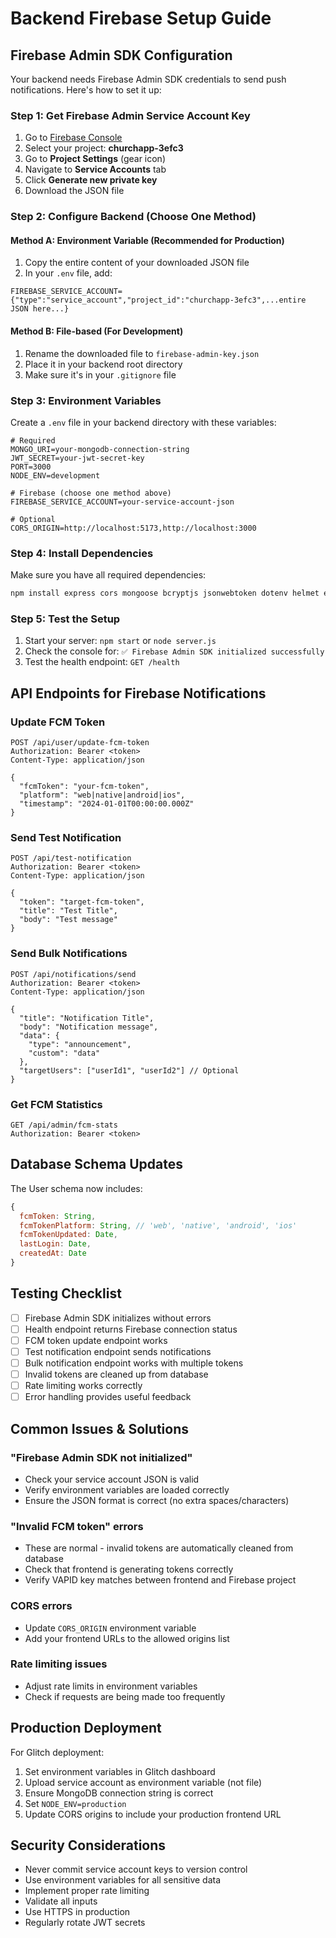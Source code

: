 # Backend Firebase Setup Guide

## Firebase Admin SDK Configuration

Your backend needs Firebase Admin SDK credentials to send push notifications. Here's how to set it up:

### Step 1: Get Firebase Admin Service Account Key

1. Go to [Firebase Console](https://console.firebase.google.com/)
2. Select your project: **churchapp-3efc3**
3. Go to **Project Settings** (gear icon)
4. Navigate to **Service Accounts** tab
5. Click **Generate new private key**
6. Download the JSON file

### Step 2: Configure Backend (Choose One Method)

#### Method A: Environment Variable (Recommended for Production)

1. Copy the entire content of your downloaded JSON file
2. In your `.env` file, add:

```env
FIREBASE_SERVICE_ACCOUNT={"type":"service_account","project_id":"churchapp-3efc3",...entire JSON here...}
```

#### Method B: File-based (For Development)

1. Rename the downloaded file to `firebase-admin-key.json`
2. Place it in your backend root directory
3. Make sure it's in your `.gitignore` file

### Step 3: Environment Variables

Create a `.env` file in your backend directory with these variables:

```env
# Required
MONGO_URI=your-mongodb-connection-string
JWT_SECRET=your-jwt-secret-key
PORT=3000
NODE_ENV=development

# Firebase (choose one method above)
FIREBASE_SERVICE_ACCOUNT=your-service-account-json

# Optional
CORS_ORIGIN=http://localhost:5173,http://localhost:3000
```

### Step 4: Install Dependencies

Make sure you have all required dependencies:

```bash
npm install express cors mongoose bcryptjs jsonwebtoken dotenv helmet express-rate-limit node-cron firebase-admin
```

### Step 5: Test the Setup

1. Start your server: `npm start` or `node server.js`
2. Check the console for: `✅ Firebase Admin SDK initialized successfully`
3. Test the health endpoint: `GET /health`

## API Endpoints for Firebase Notifications

### Update FCM Token

```
POST /api/user/update-fcm-token
Authorization: Bearer <token>
Content-Type: application/json

{
  "fcmToken": "your-fcm-token",
  "platform": "web|native|android|ios",
  "timestamp": "2024-01-01T00:00:00.000Z"
}
```

### Send Test Notification

```
POST /api/test-notification
Authorization: Bearer <token>
Content-Type: application/json

{
  "token": "target-fcm-token",
  "title": "Test Title",
  "body": "Test message"
}
```

### Send Bulk Notifications

```
POST /api/notifications/send
Authorization: Bearer <token>
Content-Type: application/json

{
  "title": "Notification Title",
  "body": "Notification message",
  "data": {
    "type": "announcement",
    "custom": "data"
  },
  "targetUsers": ["userId1", "userId2"] // Optional
}
```

### Get FCM Statistics

```
GET /api/admin/fcm-stats
Authorization: Bearer <token>
```

## Database Schema Updates

The User schema now includes:

```javascript
{
  fcmToken: String,
  fcmTokenPlatform: String, // 'web', 'native', 'android', 'ios'
  fcmTokenUpdated: Date,
  lastLogin: Date,
  createdAt: Date
}
```

## Testing Checklist

- [ ] Firebase Admin SDK initializes without errors
- [ ] Health endpoint returns Firebase connection status
- [ ] FCM token update endpoint works
- [ ] Test notification endpoint sends notifications
- [ ] Bulk notification endpoint works with multiple tokens
- [ ] Invalid tokens are cleaned up from database
- [ ] Rate limiting works correctly
- [ ] Error handling provides useful feedback

## Common Issues & Solutions

### "Firebase Admin SDK not initialized"

- Check your service account JSON is valid
- Verify environment variables are loaded correctly
- Ensure the JSON format is correct (no extra spaces/characters)

### "Invalid FCM token" errors

- These are normal - invalid tokens are automatically cleaned from database
- Check that frontend is generating tokens correctly
- Verify VAPID key matches between frontend and Firebase project

### CORS errors

- Update `CORS_ORIGIN` environment variable
- Add your frontend URLs to the allowed origins list

### Rate limiting issues

- Adjust rate limits in environment variables
- Check if requests are being made too frequently

## Production Deployment

For Glitch deployment:

1. Set environment variables in Glitch dashboard
2. Upload service account as environment variable (not file)
3. Ensure MongoDB connection string is correct
4. Set `NODE_ENV=production`
5. Update CORS origins to include your production frontend URL

## Security Considerations

- Never commit service account keys to version control
- Use environment variables for all sensitive data
- Implement proper rate limiting
- Validate all inputs
- Use HTTPS in production
- Regularly rotate JWT secrets
